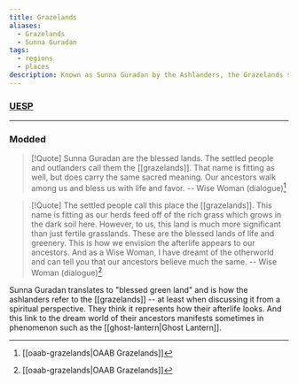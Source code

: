 ```yaml
---
title: Grazelands
aliases:
  - Grazelands
  - Sunna Guradan
tags:
  - regions
  - places
description: Known as Sunna Guradan by the Ashlanders, the Grazelands sprawl across the north-east of Vvardenfell.
---
```

### [UESP](https://en.uesp.net/wiki/Morrowind:Grazelands)

***
### Modded
> [!Quote]
> Sunna Guradan are the blessed lands. The settled people and outlanders call them the [[grazelands]]. That name is fitting as well, but does carry the same sacred meaning. Our ancestors walk among us and bless us with life and favor.
> -- Wise Woman (dialogue)[^1]

> [!Quote]
> The settled people call this place the [[grazelands]]. This name is fitting as our herds feed off of the rich grass which grows in the dark soil here. However, to us, this land is much more significant than just fertile grasslands. These are the blessed lands of life and greenery. This is how we envision the afterlife appears to our ancestors. And as a Wise Woman, I have dreamt of the otherworld and can tell you that our ancestors believe much the same.
> -- Wise Woman (dialogue)[^1]

Sunna Guradan translates to "blessed green land" and is how the ashlanders refer to the [[grazelands]] -- at least when discussing it from a spiritual perspective. They think it represents how their afterlife looks. And this link to the dream world of their ancestors manifests sometimes in phenomenon such as the [[ghost-lantern|Ghost Lantern]].

[^1]: [[oaab-grazelands|OAAB Grazelands]]